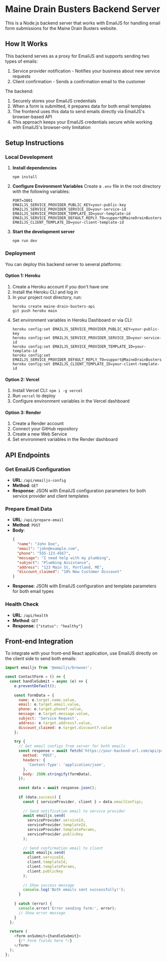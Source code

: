 # Maine Drain Busters Backend Server

This is a Node.js backend server that works with EmailJS for handling email form submissions for the Maine Drain Busters website.

## How It Works

This backend serves as a proxy for EmailJS and supports sending two types of emails:

1. Service provider notification - Notifies your business about new service requests
2. Client confirmation - Sends a confirmation email to the customer

The backend:
1. Securely stores your EmailJS credentials
2. When a form is submitted, it prepares data for both email templates
3. The frontend uses this data to send emails directly via EmailJS's browser-based API
4. This approach keeps your EmailJS credentials secure while working with EmailJS's browser-only limitation

## Setup Instructions

### Local Development

1. **Install dependencies**
   ```
   npm install
   ```

2. **Configure Environment Variables**
   Create a `.env` file in the root directory with the following variables:
   ```
   PORT=3001
   EMAILJS_SERVICE_PROVIDER_PUBLIC_KEY=your-public-key
   EMAILJS_SERVICE_PROVIDER_SERVICE_ID=your-service-id
   EMAILJS_SERVICE_PROVIDER_TEMPLATE_ID=your-template-id
   EMAILJS_SERVICE_PROVIDER_DEFAULT_REPLY_TO=support@MaineDrainBusters.com
   EMAILJS_CLIENT_TEMPLATE_ID=your-client-template-id
   ```

3. **Start the development server**
   ```
   npm run dev
   ```

### Deployment

You can deploy this backend server to several platforms:

#### Option 1: Heroku

1. Create a Heroku account if you don't have one
2. Install the Heroku CLI and log in
3. In your project root directory, run:
   ```
   heroku create maine-drain-busters-api
   git push heroku main
   ```
4. Set environment variables in Heroku Dashboard or via CLI:
   ```
   heroku config:set EMAILJS_SERVICE_PROVIDER_PUBLIC_KEY=your-public-key
   heroku config:set EMAILJS_SERVICE_PROVIDER_SERVICE_ID=your-service-id
   heroku config:set EMAILJS_SERVICE_PROVIDER_TEMPLATE_ID=your-template-id
   heroku config:set EMAILJS_SERVICE_PROVIDER_DEFAULT_REPLY_TO=support@MaineDrainBusters.com
   heroku config:set EMAILJS_CLIENT_TEMPLATE_ID=your-client-template-id
   ```

#### Option 2: Vercel

1. Install Vercel CLI: `npm i -g vercel`
2. Run `vercel` to deploy
3. Configure environment variables in the Vercel dashboard

#### Option 3: Render

1. Create a Render account
2. Connect your GitHub repository
3. Create a new Web Service
4. Set environment variables in the Render dashboard

## API Endpoints

### Get EmailJS Configuration
- **URL**: `/api/emailjs-config`
- **Method**: `GET`
- **Response**: JSON with EmailJS configuration parameters for both service provider and client templates

### Prepare Email Data
- **URL**: `/api/prepare-email`
- **Method**: `POST`
- **Body**:
  ```json
  {
    "name": "John Doe",
    "email": "john@example.com",
    "phone": "555-123-4567",
    "message": "I need help with my plumbing",
    "subject": "Plumbing Assistance",
    "address": "123 Main St, Portland, ME",
    "discount_claimed": "10% New Customer Discount"
  }
  ```
- **Response**: JSON with EmailJS configuration and template parameters for both email types

### Health Check
- **URL**: `/api/health`
- **Method**: `GET`
- **Response**: `{"status": "healthy"}`

## Front-end Integration

To integrate with your front-end React application, use EmailJS directly on the client side to send both emails:

```javascript
import emailjs from '@emailjs/browser';

const ContactForm = () => {
  const handleSubmit = async (e) => {
    e.preventDefault();
    
    const formData = {
      name: e.target.name.value,
      email: e.target.email.value,
      phone: e.target.phone?.value,
      message: e.target.message.value,
      subject: 'Service Request',
      address: e.target.address?.value,
      discount_claimed: e.target.discount?.value
    };
    
    try {
      // Get email configs from server for both emails
      const response = await fetch('https://your-backend-url.com/api/prepare-email', {
        method: 'POST',
        headers: {
          'Content-Type': 'application/json',
        },
        body: JSON.stringify(formData),
      });
      
      const data = await response.json();
      
      if (data.success) {
        const { serviceProvider, client } = data.emailConfigs;
        
        // Send notification email to service provider
        await emailjs.send(
          serviceProvider.serviceId,
          serviceProvider.templateId,
          serviceProvider.templateParams,
          serviceProvider.publicKey
        );
        
        // Send confirmation email to client
        await emailjs.send(
          client.serviceId,
          client.templateId,
          client.templateParams,
          client.publicKey
        );
        
        // Show success message
        console.log('Both emails sent successfully!');
      }
      
    } catch (error) {
      console.error('Error sending form:', error);
      // Show error message
    }
  };
  
  return (
    <form onSubmit={handleSubmit}>
      {/* Form fields here */}
    </form>
  );
};
``` 
